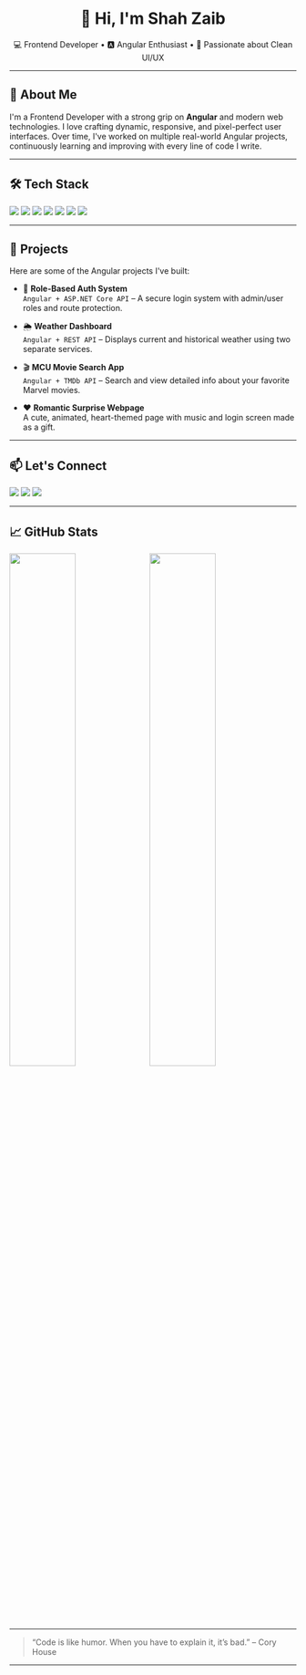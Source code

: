 <h1 align="center">👋 Hi, I'm Shah Zaib</h1>
<p align="center">
  💻 Frontend Developer • 🅰️ Angular Enthusiast • 🚀 Passionate about Clean UI/UX
</p>

---

## 🚀 About Me

I'm a Frontend Developer with a strong grip on **Angular** and modern web technologies. I love crafting dynamic, responsive, and pixel-perfect user interfaces. Over time, I've worked on multiple real-world Angular projects, continuously learning and improving with every line of code I write.

---

## 🛠️ Tech Stack

<p align="left">
  <img src="https://img.shields.io/badge/-Angular-DD0031?style=for-the-badge&logo=angular&logoColor=white"/>
  <img src="https://img.shields.io/badge/-TypeScript-3178C6?style=for-the-badge&logo=typescript&logoColor=white"/>
  <img src="https://img.shields.io/badge/-JavaScript-F7DF1E?style=for-the-badge&logo=javascript&logoColor=black"/>
  <img src="https://img.shields.io/badge/-HTML5-E34F26?style=for-the-badge&logo=html5&logoColor=white"/>
  <img src="https://img.shields.io/badge/-CSS3-1572B6?style=for-the-badge&logo=css3&logoColor=white"/>
  <img src="https://img.shields.io/badge/-SCSS-CC6699?style=for-the-badge&logo=sass&logoColor=white"/>
  <img src="https://img.shields.io/badge/-Bootstrap-7952B3?style=for-the-badge&logo=bootstrap&logoColor=white"/>
</p>

---

## 🧩 Projects

Here are some of the Angular projects I've built:

- 🔐 **Role-Based Auth System**  
  `Angular + ASP.NET Core API` – A secure login system with admin/user roles and route protection.

- 🌦️ **Weather Dashboard**  
  `Angular + REST API` – Displays current and historical weather using two separate services.

- 🎬 **MCU Movie Search App**  
  `Angular + TMDb API` – Search and view detailed info about your favorite Marvel movies.

- ❤️ **Romantic Surprise Webpage**  
  A cute, animated, heart-themed page with music and login screen made as a gift.

---

## 📫 Let's Connect

<p align="left">
  <a href="mailto:Shahzaibshazada123@gmail.com"><img src="https://img.shields.io/badge/-Email-EA4335?style=for-the-badge&logo=gmail&logoColor=white"/></a>
  <a href="www.linkedin.com/in/shah-zaib-akmal-b68b84282"><img src="https://img.shields.io/badge/-LinkedIn-0077B5?style=for-the-badge&logo=linkedin&logoColor=white"/></a>
  <a href="https://github.com/Itz-Zaib-here"><img src="https://img.shields.io/badge/-GitHub-181717?style=for-the-badge&logo=github&logoColor=white"/></a>
</p>

---

## 📈 GitHub Stats

<p align="left">
  <img src="https://github-readme-stats.vercel.app/api?username=Itz-Zaib-here&show_icons=true&theme=radical" width="48%"/>
  <img src="https://github-readme-stats.vercel.app/api/top-langs/?username=Itz-Zaib-here&layout=compact&theme=radical" width="48%"/>
</p>

---

> “Code is like humor. When you have to explain it, it’s bad.” – Cory House

---
